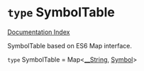 # `type` SymbolTable

[Documentation Index](../README.md)

SymbolTable based on ES6 Map interface.

`type` SymbolTable = Map\<[\_\_String](../type.__String/README.md), [Symbol](../interface.Symbol/README.md)>